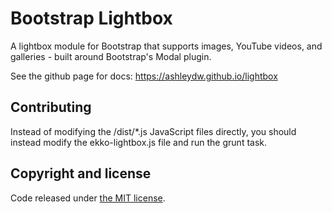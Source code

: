 Bootstrap Lightbox
========

A lightbox module for Bootstrap that supports images, YouTube videos, and galleries - built around Bootstrap's Modal plugin.

See the github page for docs: https://ashleydw.github.io/lightbox

Contributing
----
Instead of modifying the /dist/*.js JavaScript files directly, you should instead modify the ekko-lightbox.js file and run the grunt task.

Copyright and license
----

Code released under [the MIT license](httpss://github.com/ashleydw/lightbox/blob/master/LICENSE).
